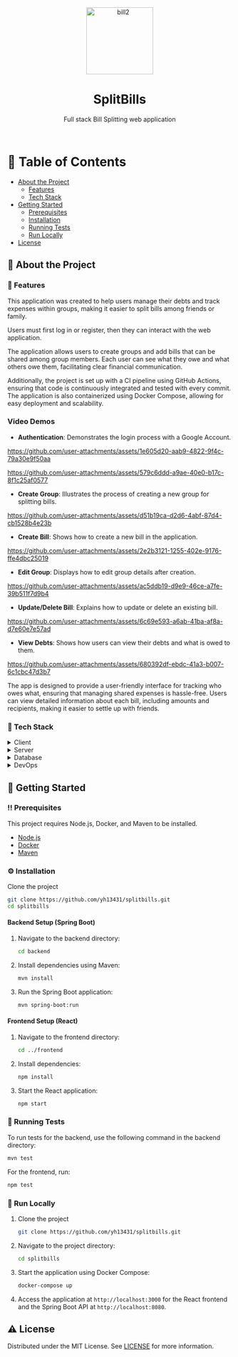 <div align="center">

  <img src="https://github.com/user-attachments/assets/36a6923a-0e28-41ea-8e84-d07e1571a545" alt="bill2" width="150" />
  <h1>SplitBills</h1>
  
  <p>
    Full stack Bill Splitting web application
  </p>
  
</div>

<br />

<!-- Table of Contents -->
# :notebook_with_decorative_cover: Table of Contents

- [About the Project](#star2-about-the-project)
  * [Features](#rocket-features)
  * [Tech Stack](#space_invader-tech-stack)
- [Getting Started](#toolbox-getting-started)
  * [Prerequisites](#bangbang-prerequisites)
  * [Installation](#gear-installation)
  * [Running Tests](#test_tube-running-tests)
  * [Run Locally](#running-run-locally)
- [License](#warning-license)

  
<!-- About the Project -->
## :star2: About the Project

<!-- Usage -->
### :rocket: Features

This application was created to help users manage their debts and track expenses within groups, making it easier to split bills among friends or family.

Users must first log in or register, then they can interact with the web application.

The application allows users to create groups and add bills that can be shared among group members. Each user can see what they owe and what others owe them, facilitating clear financial communication.

Additionally, the project is set up with a CI pipeline using GitHub Actions, ensuring that code is continuously integrated and tested with every commit. The application is also containerized using Docker Compose, allowing for easy deployment and scalability.

### Video Demos

- **Authentication**: Demonstrates the login process with a Google Account.


https://github.com/user-attachments/assets/1e605d20-aab9-4822-9f4c-79a30e9f50aa




https://github.com/user-attachments/assets/579c6ddd-a9ae-40e0-b17c-8f1c25af0577


- **Create Group**: Illustrates the process of creating a new group for splitting bills.


https://github.com/user-attachments/assets/d51b19ca-d2d6-4abf-87d4-cb1528b4e23b



- **Create Bill**: Shows how to create a new bill in the application.


https://github.com/user-attachments/assets/2e2b3121-1255-402e-9176-ffe4dbc25019



- **Edit Group**: Displays how to edit group details after creation.


https://github.com/user-attachments/assets/ac5ddb19-d9e9-46ce-a7fe-39b511f7d9b4



- **Update/Delete Bill**: Explains how to update or delete an existing bill.


https://github.com/user-attachments/assets/6c69e593-a6ab-41ba-af8a-d7e60e7e57ad



- **View Debts**: Shows how users can view their debts and what is owed to them.


https://github.com/user-attachments/assets/680392df-ebdc-41a3-b007-6c1cbc47d3b7



The app is designed to provide a user-friendly interface for tracking who owes what, ensuring that managing shared expenses is hassle-free. 
Users can view detailed information about each bill, including amounts and recipients, making it easier to settle up with friends.

<!-- TechStack -->
### :space_invader: Tech Stack

<details>
  <summary>Client</summary>
  <ul>
    <li><a href="https://reactjs.org/">React.js</a></li>
    <li><a href="https://mui.com/">Material-UI</a></li>
  </ul>
</details>

<details>
  <summary>Server</summary>
  <ul>
    <li><a href="https://spring.io/projects/spring-boot">Spring Boot</a></li>
    <li><a href="https://maven.apache.org/">Maven</a></li>
  </ul>
</details>

<details>
<summary>Database</summary>
  <ul>
    <li><a href="https://www.postgresql.org/">PostgreSQL</a></li>
  </ul>
</details>

<details>
<summary>DevOps</summary>
  <ul>
    <li><a href="https://www.docker.com/">Docker</a></li>
    <li><a href="https://docs.github.com/en/actions">GitHub Actions</a></li>
  </ul>
</details>

<!-- Getting Started -->
## 	:toolbox: Getting Started

<!-- Prerequisites -->
### :bangbang: Prerequisites

This project requires Node.js, Docker, and Maven to be installed.

- [Node.js](https://nodejs.org/en/download/)
- [Docker](https://docs.docker.com/get-docker/)
- [Maven](https://maven.apache.org/download.cgi)

<!-- Installation -->
### :gear: Installation

Clone the project

```bash
git clone https://github.com/yh13431/splitbills.git
cd splitbills
```

#### Backend Setup (Spring Boot)

1. Navigate to the backend directory:

   ```bash
   cd backend
   ```

2. Install dependencies using Maven:

   ```bash
   mvn install
   ```

3. Run the Spring Boot application:

   ```bash
   mvn spring-boot:run
   ```

#### Frontend Setup (React)

1. Navigate to the frontend directory:

   ```bash
   cd ../frontend
   ```

2. Install dependencies:

   ```bash
   npm install
   ```

3. Start the React application:

   ```bash
   npm start
   ```

<!-- Running Tests -->
### :test_tube: Running Tests

To run tests for the backend, use the following command in the backend directory:

```bash
mvn test
```

For the frontend, run:

```bash
npm test
```

<!-- Run Locally -->
### :running: Run Locally

1. Clone the project

   ```bash
   git clone https://github.com/yh13431/splitbills.git
   ```

2. Navigate to the project directory:

   ```bash
   cd splitbills
   ```

3. Start the application using Docker Compose:

   ```bash
   docker-compose up
   ```

4. Access the application at `http://localhost:3000` for the React frontend and the Spring Boot API at `http://localhost:8080`.


<!-- License -->
## :warning: License

Distributed under the MIT License. See [LICENSE](https://github.com/yh13431/splitbills/blob/main/LICENSE.md) for more information.
